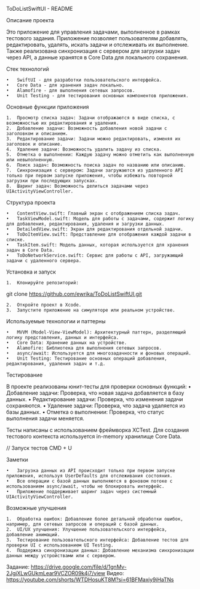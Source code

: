 ToDoListSwiftUI - README

Описание проекта

Это приложение для управления задачами, выполненное в рамках тестового задания. Приложение позволяет пользователям добавлять, редактировать, удалять, искать задачи и отслеживать их выполнение. Также реализована синхронизация с сервером для загрузки задач через API, а данные хранятся в Core Data для локального сохранения.

Стек технологий

	•	SwiftUI - для разработки пользовательского интерфейса.
	•	Core Data - для хранения задач локально.
	•	Alamofire - для выполнения сетевых запросов.
	•	Unit Testing - для тестирования основных компонентов приложения.

Основные функции приложения

	1.	Просмотр списка задач: Задачи отображаются в виде списка, с возможностью их редактирования и удаления.
	2.	Добавление задачи: Возможность добавления новой задачи с заголовком и описанием.
	3.	Редактирование задачи: Задачи можно редактировать, изменяя их заголовок и описание.
	4.	Удаление задачи: Возможность удалить задачу из списка.
	5.	Отметка о выполнении: Каждую задачу можно отметить как выполненную или невыполненную.
	6.	Поиск задач: Возможность поиска задач по названию или описанию.
	7.	Синхронизация с сервером: Задачи загружаются из удаленного API только при первом запуске приложения, чтобы избежать повторной загрузки при последующих запусках.
	8.	Шаринг задач: Возможность делиться задачами через UIActivityViewController.

Структура проекта

	•	ContentView.swift: Главный экран с отображением списка задач.
	•	TaskViewModel.swift: Модель для работы с задачами, содержит логику для добавления, редактирования, удаления и загрузки данных.
	•	DetailedView.swift: Экран для редактирования отдельной задачи.
	•	ToDoItemView.swift: Представление для отображения каждой задачи в списке.
	•	TaskItem.swift: Модель данных, которая используется для хранения задач в Core Data.
	•	ToDoNetworkService.swift: Сервис для работы с API, загружающий задачи с удаленного сервера.

Установка и запуск

	1.	Клонируйте репозиторий:

git clone https://github.com/ewrika/ToDoListSwiftUI.git

	2.	Откройте проект в Xcode.
	3.	Запустите приложение на симуляторе или реальном устройстве.

Используемые технологии и паттерны

	•	MVVM (Model-View-ViewModel): Архитектурный паттерн, разделяющий логику представления, данных и интерфейса.
	•	Core Data: Хранение данных на устройстве.
	•	Alamofire: Библиотека для выполнения сетевых запросов.
	•	async/await: Используется для многозадачности и фоновых операций.
	•	Unit Testing: Тестирование основных операций добавления, редактирования, удаления задач и т.д.

Тестирование

В проекте реализованы юнит-тесты для проверки основных функций:
	•	Добавление задачи: Проверка, что новая задача добавляется в базу данных.
	•	Редактирование задачи: Проверка, что изменения задачи сохраняются.
	•	Удаление задачи: Проверка, что задача удаляется из базы данных.
	•	Отметка о выполнении: Проверка, что статус выполнения задачи меняется.

Тесты написаны с использованием фреймворка XCTest. Для создания тестового контекста используется in-memory хранилище Core Data.

// Запуск тестов
CMD + U

Заметки

	•	Загрузка данных из API происходит только при первом запуске приложения, используя UserDefaults для отслеживания состояния.
	•	Все операции с базой данных выполняются в фоновом потоке с использованием async/await, чтобы не блокировать интерфейс.
	•	Приложение поддерживает шаринг задач через системный UIActivityViewController.

Возможные улучшения

	1.	Обработка ошибок: Добавление более детальной обработки ошибок, например, для сетевых запросов и операций с базой данных.
	2.	UI/UX улучшения: Улучшение пользовательского интерфейса, добавление анимаций.
	3.	Тестирование пользовательского интерфейса: Добавление тестов для проверки UI с использованием UI Testing.
	4.	Поддержка синхронизации данных: Добавление механизма синхронизации данных между устройствами или с сервером.

Задание: https://drive.google.com/file/d/1gnMv-2JgjXLwGUkmLear9VCZOR09k4j7/view
Видео: https://youtube.com/shorts/WTDHosuKT8M?si=61BFMaxiy9iHaTNs
